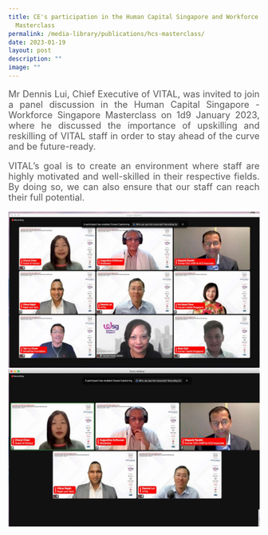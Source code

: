```yaml
---
title: CE's participation in the Human Capital Singapore and Workforce Singapore
  Masterclass
permalink: /media-library/publications/hcs-masterclass/
date: 2023-01-19
layout: post
description: ""
image: ""
---
```

<p style="font-size: 18px;color:#585858;text-align:justify;">
Mr Dennis Lui, Chief Executive of VITAL, was invited to join a panel discussion in the Human Capital Singapore - Workforce Singapore Masterclass on 1d9 January 2023, where he discussed the importance of upskilling and reskilling of VITAL staff in order to stay ahead of the curve and be future-ready.
</p>
<p style="font-size: 18px;color:#585858;text-align:justify;">
VITAL’s goal is to create an environment where staff are highly motivated and well-skilled in their respective fields. By doing so, we can also ensure that our staff can reach their full potential.
</p>



<img src="/images/Media/HCS 1.jpeg">
<br>
<img src="/images/Media/HCS 2.jpeg">